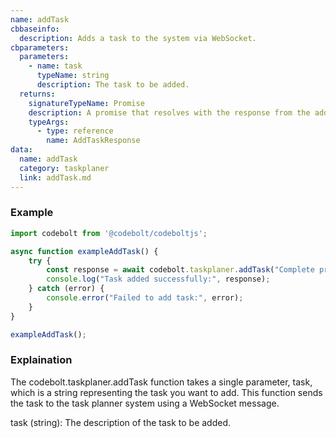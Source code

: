 ```yaml
---
name: addTask
cbbaseinfo:
  description: Adds a task to the system via WebSocket.
cbparameters:
  parameters:
    - name: task
      typeName: string
      description: The task to be added.
  returns:
    signatureTypeName: Promise
    description: A promise that resolves with the response from the add task event.
    typeArgs:
      - type: reference
        name: AddTaskResponse
data:
  name: addTask
  category: taskplaner
  link: addTask.md
---
```

<CBBaseInfo/> 
<CBParameters/>

### Example

```js
import codebolt from '@codebolt/codeboltjs';

async function exampleAddTask() {
    try {
        const response = await codebolt.taskplaner.addTask("Complete project documentation");
        console.log("Task added successfully:", response);
    } catch (error) {
        console.error("Failed to add task:", error);
    }
}

exampleAddTask();
```

### Explaination 

The codebolt.taskplaner.addTask function takes a single parameter, task, which is a string representing the task you want to add. This function sends the task to the task planner system using a WebSocket message.

task (string): The description of the task to be added.